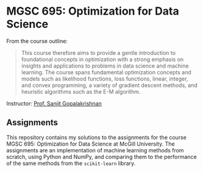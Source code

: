 # MGSC 695: Optimization for Data Science

From the course outline:
> This course therefore aims to provide a gentle introduction to foundational concepts in optimization with a strong emphasis on insights and applications to problems in data science and machine learning. The course spans fundamental optimization concepts and models such as likelihood functions, loss functions, linear, integer, and convex programming, a variety of gradient descent methods, and heuristic algorithms such as the E-M algorithm.

Instructor: [Prof. Sanjit Gopalakrishnan](https://www.mcgill.ca/desautels/sanjith-gopalakrishnan)

## Assignments

This repository contains my solutions to the assignments for the course MGSC 695: Optimization for Data Science at McGill University. The assignments are an implementation of machine learning methods from scratch, using Python and NumPy, and comparing them to the performance of the same methods from the `scikit-learn` library.
